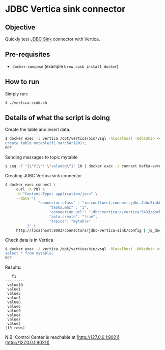 # JDBC Vertica sink connector

## Objective

Quickly test [JDBC Sink](https://docs.confluent.io/current/connect/kafka-connect-jdbc/sink-connector/index.html#jdbc-sink-connector-for-cp) connector with Vertica.

## Pre-requisites

* `docker-compose` (example `brew cask install docker`)



## How to run

Simply run:

```
$ ./vertica-sink.sh
```

## Details of what the script is doing


Create the table and insert data.

```bash
$ docker exec -i vertica /opt/vertica/bin/vsql -hlocalhost -Udbadmin << EOF
create table mytable(f1 varchar(20));
EOF
```


Sending messages to topic mytable

```bash
$ seq -f "{\"f1\": \"value%g\"}" 10 | docker exec -i connect kafka-avro-console-producer --broker-list broker:9092 --property schema.registry.url=http://schema-registry:8081 --topic mytable --property value.schema='{"type":"record","name":"myrecord","fields":[{"name":"f1","type":"string"}]}'
```

Creating JDBC Vertica sink connector

```bash
$ docker exec connect \
     curl -X PUT \
     -H "Content-Type: application/json" \
     --data '{
               "connector.class" : "io.confluent.connect.jdbc.JdbcSinkConnector",
                    "tasks.max" : "1",
                    "connection.url": "jdbc:vertica://vertica:5433/docker?user=dbadmin&password=",
                    "auto.create": "true",
                    "topics": "mytable"
          }' \
     http://localhost:8083/connectors/jdbc-vertica-sink/config | jq_docker_cli .
```


Check data is in Vertica

```bash
$ docker exec -i vertica /opt/vertica/bin/vsql -hlocalhost -Udbadmin << EOF
select * from mytable;
EOF
```

Results:

```
   f1
---------
 value10
 value1
 value5
 value3
 value8
 value6
 value9
 value4
 value7
 value2
(10 rows)
```

N.B: Control Center is reachable at [http://127.0.0.1:9021](http://127.0.0.1:9021])
